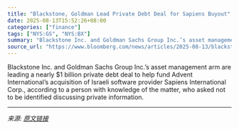 ```yaml
---
title: "Blackstone, Goldman Lead Private Debt Deal for Sapiens Buyout"
date: 2025-08-13T15:52:26+08:00
categories: ["finance"]
tags: ["NYS:GS", "NYS:BX"]
summary: "Blackstone Inc. and Goldman Sachs Group Inc.’s asset management arm are leading a nearly $1 billion private debt deal to help fund Advent International’s acquisition of Israeli software provider Sapie"
source_url: "https://www.bloomberg.com/news/articles/2025-08-13/blackstone-goldman-lead-private-debt-deal-for-sapiens-buyout"
---
```


Blackstone Inc. and Goldman Sachs Group Inc.’s asset management arm are leading a nearly $1 billion private debt deal to help fund Advent International’s acquisition of Israeli software provider Sapiens International Corp., according to a person with knowledge of the matter, who asked not to be identified discussing private information.

---

*来源: [原文链接](https://www.bloomberg.com/news/articles/2025-08-13/blackstone-goldman-lead-private-debt-deal-for-sapiens-buyout)*
